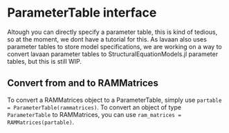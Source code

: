 # ParameterTable interface

Altough you can directly specify a parameter table, this is kind of tedious, so at the moment, we dont have a tutorial for this.
As lavaan also uses parameter tables to store model specifications, we are working on a way to convert lavaan parameter tables to StructuralEquationModels.jl parameter tables, but this is still WIP.

## Convert from and to RAMMatrices

To convert a RAMMatrices object to a ParameterTable, simply use `partable = ParameterTable(rammatrices)`.
To convert an object of type `ParameterTable` to RAMMatrices, you can use `ram_matrices = RAMMatrices(partable)`.